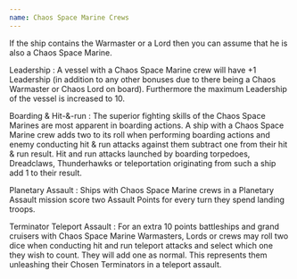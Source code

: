 ```yaml
---
name: Chaos Space Marine Crews
---
```

If the ship contains the Warmaster or a Lord then you can assume that he is also a Chaos Space Marine. 

Leadership
: A vessel with a Chaos Space Marine crew will have +1 Leadership (in addition to any other bonuses due to there being a Chaos Warmaster or Chaos Lord on board). Furthermore the maximum Leadership of the vessel is increased to 10.

Boarding &amp; Hit-&amp;-run
: The superior fighting skills of the Chaos Space Marines are most apparent in boarding actions. A ship with a Chaos Space Marine crew adds two to its roll when performing boarding actions and enemy conducting hit &amp; run attacks against them subtract one from their hit &amp; run result. Hit and run attacks launched by boarding torpedoes, Dreadclaws, Thunderhawks or teleportation originating from such a ship add 1 to their result.

Planetary Assault
: Ships with Chaos Space Marine crews in a Planetary Assault mission score two Assault Points for every turn they spend landing troops.

Terminator Teleport Assault
: For an extra 10 points battleships and grand cruisers with Chaos Space Marine Warmasters, Lords or crews may roll two dice when conducting hit and run teleport attacks and select which one they wish to count. They will add one as normal. This represents them unleashing their Chosen Terminators in a teleport assault.